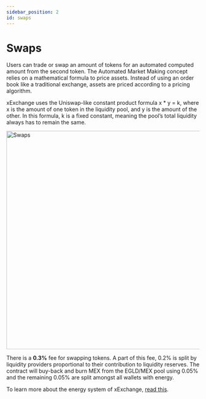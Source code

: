```yaml
---
sidebar_position: 2
id: swaps
---
```


# Swaps

Users can trade or swap an amount of tokens for an automated computed amount from the second token. The Automated Market Making concept relies on a mathematical formula to price assets. Instead of using an order book like a traditional exchange, assets are priced according to a pricing algorithm.

xExchange uses the Uniswap-like constant product formula x \* y = k, where x is the amount of one token in the liquidity pool, and y is the amount of the other. In this formula, k is a fixed constant, meaning the pool’s total liquidity always has to remain the same.

<div style={{ textAlign: 'center' }}>
    <img src="/docs/features/swaps.png" alt="Swaps" width="570" />
</div>

There is a **0.3%** fee for swapping tokens. A part of this fee, 0.2% is split by liquidity providers proportional to their contribution to liquidity reserves. The contract will buy-back and burn MEX from the EGLD/MEX pool using 0.05% and the remaining 0.05% are split amongst all wallets with energy.

To learn more about the energy system of xExchange, [read this](https://xexchange.com/x-exchange-economics.pdf).
